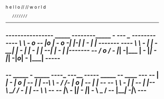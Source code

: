 
h e l l o //
     //   w o r l d 
        
       /////// 
        
        
---------------------------------------------------------
---------------- _____ --------_____ - ___---  _ --------
---- \ \ -  o -- |_o | -  o  -|_   _|-|_  | - | | -------
---- \ \ - | | - __| | - | | -  | |  --_| | - | |_-------
-- / o / - |_| -|___ | - |_| -  |_|  -|_o_| - |___| -----
---------------------------------------------------------
--  _____ - _____  ----_ ---__ ----__- _____  -- ____ ---
--  |  _| - | o _| -- | | --\ \ - / /- | o _| -- |  _| --
--  _\ \  - |  |_  -- | |_-- \ \_/ / - |  |_  -- _\ \  --
-- |___\  - |_____| - |___| - \ _ / -- |_____| -|___\ ---
----------------------------------------------------------
